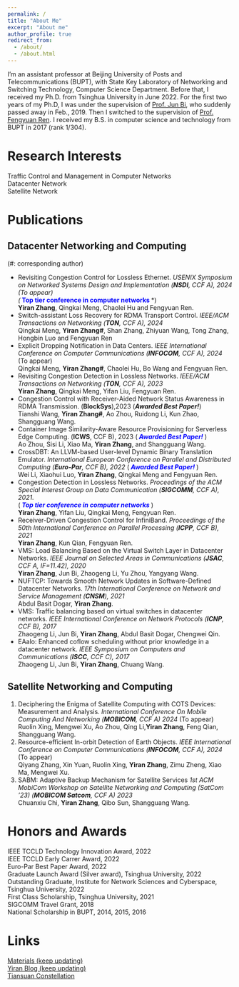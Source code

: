 ```yaml
---
permalink: /
title: "About Me"
excerpt: "About me"
author_profile: true
redirect_from: 
  - /about/
  - /about.html
---
```


I’m an assistant professor at Beijing University of Posts and Telecommunications (BUPT), with State Key Laboratory of Networking and Switching Technology, Computer Science Department. Before that, I received my Ph.D. from Tsinghua University in June 2022. For the first two years of my Ph.D, I was under the supervision of [Prof. Jun Bi](https://www.tsinghua.edu.cn/info/1715/70637.htm), who suddenly passed away in Feb., 2019. Then I switched to the supervision of [Prof. Fengyuan Ren](https://www.cs.tsinghua.edu.cn/info/1126/3585.htm). I received my B.S. in computer science and technology from BUPT in 2017 (rank 1/304).

Research Interests
======
Traffic Control and Management in Computer Networks  
Datacenter Network  
Satellite Network

# Publications 
## Datacenter Networking and Computing
 (#: corresponding author)
- Revisiting Congestion Control for Lossless Ethernet. *USENIX Symposium on Networked Systems Design and Implementation (**NSDI**, CCF A), 2024 (To appear)  
   (***<font color=blue> Top tier conference in computer networks </font>***)  
   **Yiran Zhang**, Qingkai Meng, Chaolei Hu and Fengyuan Ren.
- Switch-assistant Loss Recovery for RDMA Transport Control. *IEEE/ACM Transactions on Networking (**TON**, CCF A), 2024*  
   Qingkai Meng, **Yiran Zhang#**, Shan Zhang, Zhiyuan Wang, Tong Zhang, Hongbin Luo and Fengyuan Ren
- Explicit Dropping Notification in Data Centers. *IEEE International Conference on Computer Communications (**INFOCOM**, CCF A), 2024* (To appear)  
   Qingkai Meng, **Yiran Zhang#**, Chaolei Hu, Bo Wang and Fengyuan Ren.
- Revisiting Congestion Detection in Lossless Networks. *IEEE/ACM Transactions on Networking (**TON**, CCF A), 2023*  
   **Yiran Zhang**, Qingkai Meng, Yifan Liu, Fengyuan Ren.
- Congestion Control with Receiver-Aided Network Status Awareness in RDMA Transmission. (**BlockSys**),2023
   (***Awarded Best Paper!***)  
   Tianshi Wang, **Yiran Zhang#**, Ao Zhou, Ruidong Li, Kun Zhao, Shangguang Wang.  
- Container Image Similarity-Aware Resource Provisioning for Serverless Edge Computing. (**ICWS**, CCF B), 2023
   (***<font color=blue> Awarded Best Paper! </font>***)   
   Ao Zhou, Sisi Li, Xiao Ma, **Yiran Zhang**, and Shangguang Wang.
- CrossDBT: An LLVM-based User-level Dynamic Binary Translation Emulator. *International European Conference on Parallel and Distributed Computing (**Euro-Par**, CCF B), 2022*
    (***<font color=blue> Awarded Best Paper! </font>***)   
    Wei Li, Xiaohui Luo, **Yiran Zhang**, Qingkai Meng and Fengyuan Ren.
- Congestion Detection in Lossless Networks. *Proceedings of the ACM Special Interest Group on Data Communication (**SIGCOMM**, CCF A), 2021.*  
   (***<font color=blue> Top tier conference in computer networks </font>***)  
    **Yiran Zhang**, Yifan Liu, Qingkai Meng, Fengyuan Ren.
- Receiver-Driven Congestion Control for InfiniBand. *Proceedings of the 50th International Conference on Parallel Processing (**ICPP**, CCF B), 2021*   
    **Yiran Zhang**, Kun Qian, Fengyuan Ren.
- VMS: Load Balancing Based on the Virtual Switch Layer in Datacenter Networks. *IEEE Journal on Selected Areas in Communications (**JSAC**, CCF A, IF=11.42), 2020*    
    **Yiran Zhang**, Jun Bi, Zhaogeng Li, Yu Zhou, Yangyang Wang.
- NUFTCP: Towards Smooth Network Updates in Software-Defined Datacenter Networks. *17th International Conference on Network and Service Management (**CNSM**), 2021*  
    Abdul Basit Dogar, **Yiran Zhang**.
- VMS: Traffic balancing based on virtual switches in datacenter networks. *IEEE International Conference on Network Protocols (**ICNP**, CCF B), 2017*  
    Zhaogeng Li, Jun Bi, **Yiran Zhang**, Abdul Basit Dogar, Chengwei Qin.
- EAalo: Enhanced coflow scheduling without prior knowledge in a datacenter network. *IEEE Symposium on Computers and Communications (**ISCC**, CCF C), 2017*    
    Zhaogeng Li, Jun Bi, **Yiran Zhang**, Chuang Wang. 
  
## Satellite Networking and Computing
1. Deciphering the Enigma of Satellite Computing with COTS Devices: Measurement and Analysis. *International Conference On Mobile Computing And Networking (**MOBICOM**, CCF A) 2024* (To appear)  
   Ruolin Xing, Mengwei Xu, Ao Zhou, Qing Li,**Yiran Zhang**, Feng Qian, Shangguang Wang.
2. Resource-efficient In-orbit Detection of Earth Objects. *IEEE International Conference on Computer Communications (**INFOCOM**, CCF A), 2024* (To appear)  
   Qiyang Zhang, Xin Yuan, Ruolin Xing, **Yiran Zhang**, Zimu Zheng, Xiao Ma, Mengwei Xu. 
3. SABM: Adaptive Backup Mechanism for Satellite Services *1st ACM MobiCom Workshop on Satellite Networking and Computing (SatCom ’23) (**MOBICOM Satcom**, CCF A) 2023*   
   Chuanxiu Chi, **Yiran Zhang**, Qibo Sun, Shangguang Wang. 


# Honors and Awards
IEEE TCCLD Technology Innovation Award, 2022  
IEEE TCCLD Early Carrer Award, 2022  
Euro-Par Best Paper Award, 2022  
Graduate Launch Award (Silver award), Tsinghua University, 2022  
Outstanding Graduate, Institute for Network Sciences and Cyberspace, Tsinghua University, 2022  
First Class Scholarship, Tsinghua University, 2021  
SIGCOMM Travel Grant, 2018  
National Scholarship in BUPT, 2014, 2015, 2016  


# Links
[Materials (keep updating)](https://yi-ran.github.io/2019/03/27/Useful-links/)  
[Yiran Blog (keep updating)](https://yi-ran.github.io/)  
[Tiansuan Constellation](http://www.tiansuan.org.cn/)

